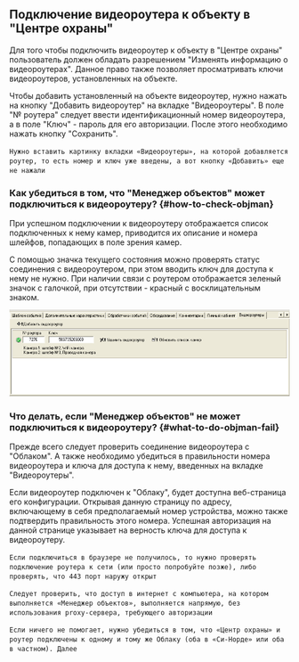 ## Подключение видеороутера к объекту в "Центре охраны"

Для того чтобы подключить видеороутер к объекту в "Центре охраны" пользователь должен обладать разрешением "Изменять информацию о видеороутерах". Данное право также позволяет  просматривать ключи видеороутеров, установленных на объекте.

Чтобы добавить установленный на объекте видеороутер, нужно нажать на кнопку "Добавить видеороутер" на вкладке "Видеороутеры". В поле "№ роутера" следует ввести идентификационный номер видеороутера, а в поле "Ключ" - пароль для его авторизации. После этого необходимо нажать кнопку "Сохранить".

`Нужно вставить картинку вкладки «Видеороутеры», на которой добавляется роутер, то есть номер и ключ уже введены, а вот кнопку «Добавить» еще не нажали`

### Как убедиться в том, что "Менеджер объектов" может подключиться к видеороутеру? {#how-to-check-objman}

При успешном подключении к видеороутеру отображается список подключенных к нему камер, приводится их описание и номера шлейфов, попадающих в поле зрения камер.

С помощью значка текущего состояния можно проверять статус соединения с видеороутером, при этом вводить ключ для доступа к нему не нужно. При наличии связи с роутером отображается зеленый значок с галочкой, при отсутствии - красный с восклицательным знаком.

![Подключение видеороутера в «Центре охраны»][id-02-03-02]

### Что делать, если "Менеджер объектов" не может подключиться к видеороутеру? {#what-to-do-objman-fail}

Прежде всего следует проверить соединение видеороутера с "Облаком". А также необходимо убедиться в правильности номера видеороутера и ключа для доступа к нему, введенных на вкладке "Видеороутеры". 

Если видеороутер подключен к "Облаку", будет доступна веб-страница его конфигурации. Открывая данную страницу по адресу, включающему в себя предполагаемый номер устройства, можно также подтвердить правильность этого номера. Успешная авторизация на данной странице указывает на верность ключа для доступа к видеороутеру.

`Если подключиться в браузере не получилось, то нужно проверять подключение роутера к сети (или просто попробуйте позже), либо проверять, что 443 порт наружу открыт`

`Следует проверить, что доступ в интернет с компьютера, на котором выполняется «Менеджер объектов», выполняется напрямую, без использования proxy-сервера, требующего авторизации`

`Если ничего не помогает, нужно убедиться в том, что «Центр охраны» и роутер подключены к одному и тому же Облаку (оба в «Си-Норде» или оба в частном). Далее `

[id-02-03-02]: img/EngFaq03-SecurityCenterConnection.png "Подключение видеороутера в «Центре охраны»"

